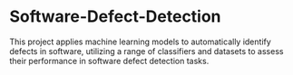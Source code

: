 # Software-Defect-Detection
This project applies machine learning models to automatically identify defects in software, utilizing a range of classifiers and datasets to assess their performance in software defect detection tasks.
